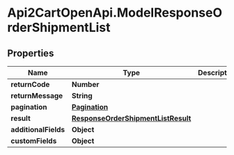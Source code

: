 # Api2CartOpenApi.ModelResponseOrderShipmentList

## Properties

Name | Type | Description | Notes
------------ | ------------- | ------------- | -------------
**returnCode** | **Number** |  | [optional] 
**returnMessage** | **String** |  | [optional] 
**pagination** | [**Pagination**](Pagination.md) |  | [optional] 
**result** | [**ResponseOrderShipmentListResult**](ResponseOrderShipmentListResult.md) |  | [optional] 
**additionalFields** | **Object** |  | [optional] 
**customFields** | **Object** |  | [optional] 


